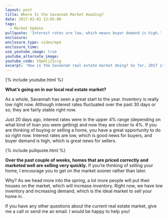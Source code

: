 ```yaml
---
layout: post
title: Where Is the Savannah Market Heading?
date: 2017-02-01 13:05:00
tags:
  - Market Update
pullquote: 'Interest rates are low, which means buyer demand is high.'
enclosure:
enclosure_type: video/mp4
enclosure_time:
use_youtube_image: true
youtube_alternate_image:
youtube_code: VOpmljZ1ccg
excerpt: 'How is the Savannah real estate market doing? So far, 2017 is off to a great start. Interest rates were fluctuating for a while and have now settled around 4%. Meanwhile, inventory is low and demand is high. To learn more about our current market, watch this short video.'
---
```



{% include youtube.html %}

**What’s going on in our local real estate market?**

As a whole, Savannah has seen a great start to the year. Inventory is really low right now. Although interest rates fluctuated over the past 30 days or so, they are fairly stable right now.

Just 20 days ago, interest rates were in the upper 4% range (depending on what kind of loan you were getting) and now they are closer to 4%. If you are thinking of buying or selling a home, you have a great opportunity to do so right now. Interest rates are low, which is good news for buyers, and buyer demand is high, which is great news for sellers.

{% include pullquote.html %}

**Over the past couple of weeks, homes that are priced correctly and marketed well are selling very quickly.** If you’re thinking of selling your home, I encourage you to get on the market sooner rather than later.

Why? As we head more into the spring, a lot more people will put their houses on the market, which will increase inventory. Right now, we have low inventory and increasing demand, which is the ideal market to sell your home in.

If you have any other questions about the current real estate market, give me a call or send me an email. I would be happy to help you!